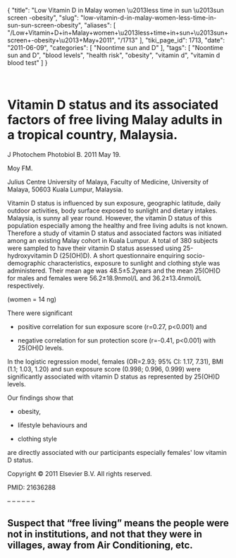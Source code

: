 {
    "title": "Low Vitamin D in Malay women \u2013less time in sun \u2013sun screen -obesity",
    "slug": "low-vitamin-d-in-malay-women-less-time-in-sun-sun-screen-obesity",
    "aliases": [
        "/Low+Vitamin+D+in+Malay+women+\u2013less+time+in+sun+\u2013sun+screen+-obesity+\u2013+May+2011",
        "/1713"
    ],
    "tiki_page_id": 1713,
    "date": "2011-06-09",
    "categories": [
        "Noontime sun and D"
    ],
    "tags": [
        "Noontime sun and D",
        "blood levels",
        "health risk",
        "obesity",
        "vitamin d",
        "vitamin d blood test"
    ]
}


&nbsp;

# Vitamin D status and its associated factors of free living Malay adults in a tropical country, Malaysia.

J Photochem Photobiol B. 2011 May 19.

Moy FM.

Julius Centre University of Malaya, Faculty of Medicine, University of Malaya, 50603 Kuala Lumpur, Malaysia.

Vitamin D status is influenced by sun exposure, geographic latitude, daily outdoor activities, body surface exposed to sunlight and dietary intakes. Malaysia, is sunny all year round. However, the vitamin D status of this population especially among the healthy and free living adults is not known. Therefore a study of vitamin D status and associated factors was initiated among an existing Malay cohort in Kuala Lumpur. A total of 380 subjects were sampled to have their vitamin D status assessed using 25-hydroxyvitamin D (25(OH)D). A short questionnaire enquiring socio-demographic characteristics, exposure to sunlight and clothing style was administered. Their mean age was 48.5±5.2years and the mean 25(OH)D for males and females were 56.2±18.9nmol/L and 36.2±13.4nmol/L respectively. 

(women = 14 ng)

There were significant 

* positive correlation for sun exposure score (r=0.27, p<0.001) and 

* negative correlation for sun protection score (r=-0.41, p<0.001) with 25(OH)D levels. 

In the logistic regression model, females (OR=2.93; 95% CI: 1.17, 7.31), BMI (1.1; 1.03, 1.20) and sun exposure score (0.998; 0.996, 0.999) were significantly associated with vitamin D status as represented by 25(OH)D levels. 

Our findings show that 

* obesity, 

* lifestyle behaviours and 

* clothing style 

are directly associated with our participants especially females' low vitamin D status.

Copyright © 2011 Elsevier B.V. All rights reserved.

PMID:     21636288

– – – – – – 

## Suspect that “free living” means the people were not in institutions, and not that they were in villages, away from Air Conditioning, etc.